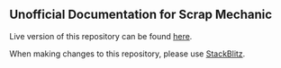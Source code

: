 ## Unofficial Documentation for Scrap Mechanic
Live version of this repository can be found [here](https://docs.scrapmods.io/).

When making changes to this repository, please use [StackBlitz](https://pr.new/github.com/Scrap-Mods/docs).